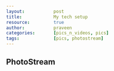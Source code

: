 ```yaml
---
layout:           post
title:            My tech setup
resource:         true
author:           praveen
categories:       [pics_n_videos, pics]
tags:             [pics, photostream]
---
```


## PhotoStream

<div id="instafeed"></div>

<script src="/js/instafeed.min.js"></script>
<script src="//ajax.googleapis.com/ajax/libs/jquery/2.1.1/jquery.min.js"></script>

<script type="text/javascript">
var feed = new Instafeed({
    //get: 'user',
    //userId: 428869471,
    get: 'tagged',
    tagName: 'awesome',
    //limit: 20,
    //sortBy: 'most-liked',
    clientId: 'b7ab1afcd1a24238bc159637c69b4fef',
    //accessToken: '428869471.467ede5.989b08686e4d43e7b382da94ce54085e',
    after: function () {
        var images = $("#instafeed").find('a');
        $.each(images, function(index, image) {
            console.log({{image}});
            var delay = (index * 75) + 'ms';
            $(image).css('-webkit-animation-delay', delay);
            $(image).css('-moz-animation-delay', delay);
            $(image).css('-ms-animation-delay', delay);
            $(image).css('-o-animation-delay', delay);
            $(image).css('animation-delay', delay);
            $(image).addClass('animated flipInX');
        });
    },
    //template: '<a href="{{link}}" target="_blank"><img src="{{image}}" /><div class="likes">&hearts; {{likes}}</div></a>'
    template: '<a href="{{link}}"><img src="{{image}}" /></a>'
});
feed.run();
</script>

